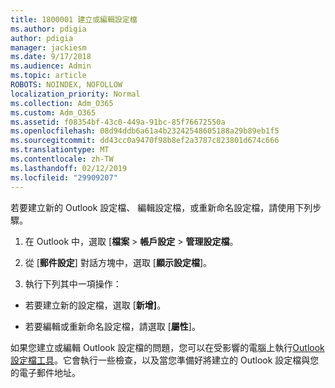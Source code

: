 ```yaml
---
title: 1800001 建立或編輯設定檔
ms.author: pdigia
author: pdigia
manager: jackiesm
ms.date: 9/17/2018
ms.audience: Admin
ms.topic: article
ROBOTS: NOINDEX, NOFOLLOW
localization_priority: Normal
ms.collection: Adm_O365
ms.custom: Adm_O365
ms.assetid: f08354bf-43c0-449a-91bc-85f76672550a
ms.openlocfilehash: 08d94ddb6a61a4b23242548605188a29b89eb1f5
ms.sourcegitcommit: dd43cc0a9470f98b8ef2a3787c823801d674c666
ms.translationtype: MT
ms.contentlocale: zh-TW
ms.lasthandoff: 02/12/2019
ms.locfileid: "29909207"
---
```

若要建立新的 Outlook 設定檔、 編輯設定檔，或重新命名設定檔，請使用下列步驟。
  
1. 在 Outlook 中，選取 [**檔案** \> **帳戶設定** \> **管理設定檔**。
    
2. 從 [**郵件設定**] 對話方塊中，選取 [**顯示設定檔**]。
    
3. 執行下列其中一項操作：
    
  - 若要建立新的設定檔，選取 [**新增]**。
    
  - 若要編輯或重新命名設定檔，請選取 [**屬性**]。
    
如果您建立或編輯 Outlook 設定檔的問題，您可以在受影響的電腦上執行[Outlook 設定檔工具](https://aka.ms/SaRA-OutlookSetupProfile)。它會執行一些檢查，以及當您準備好將建立的 Outlook 設定檔與您的電子郵件地址。 
  

